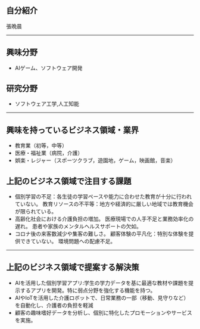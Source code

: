 ## 自分紹介
  張晩晨
***

## 興味分野
 - AIゲーム、ソフトウェア開発

## 研究分野
 - ソフトウェア工学,人工知能

***

## 興味を持っているビジネス領域・業界
- 教育業（初等，中等）
- 医療・福祉業（病院，介護）
- 娯楽・レジャー（スポーツクラブ，遊園地，ゲーム，映画館，音楽）

## 上記のビジネス領域で注目する課題
- 個別学習の不足：各生徒の学習ペースや能力に合わせた教育が十分に行われていない。
教育リソースの不平等：地方や経済的に厳しい地域では教育機会が限られている。
- 高齢化社会における介護負担の増加。
医療現場での人手不足と業務効率化の遅れ。
患者や家族のメンタルヘルスサポートの欠如。
- コロナ後の来客数減少や集客の難しさ。
顧客体験の平凡化：特別な体験を提供できていない。
環境問題への配慮不足。
***

## 上記のビジネス領域で提案する解決策
- AIを活用した個別学習アプリ:学生の学力データを基に最適な教材や課題を提示するアプリを開発。特に弱点分野を強化する機能を持つ。
- AIやIoTを活用した介護ロボットで、日常業務の一部（移動、見守りなど）を自動化し、介護者の負担を軽減
- 顧客の趣味嗜好データを分析し、個別に特化したプロモーションやサービスを実施。

